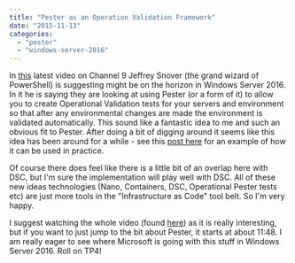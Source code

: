 ```yaml
---
title: "Pester as an Operation Validation Framework"
date: "2015-11-13"
categories: 
  - "pester"
  - "windows-server-2016"
---
```


In [this](https://channel9.msdn.com/Shows/about-it/Episode-003-Jeffrey-on-Nano-Containers-and-the-Modern-App-Platform) latest video on Channel 9 Jeffrey Snover (the grand wizard of PowerShell) is suggesting might be on the horizon in Windows Server 2016. In it he is saying they are looking at using Pester (or a form of it) to allow you to create Operational Validation tests for your servers and environment so that after any environmental changes are made the environment is validated automatically. This sound like a fantastic idea to me and such an obvious fit to Pester. After doing a bit of digging around it seems like this idea has been around for a while - see this [post here](https://pshirwin.wordpress.com/2015/11/06/pester-script-to-test-dns-configuration/) for an example of how it can be used in practice.

Of course there does feel like there is a little bit of an overlap here with DSC, but I'm sure the implementation will play well with DSC. All of these new ideas technologies (Nano, Containers, DSC, Operational Pester tests etc) are just more tools in the "Infrastructure as Code" tool belt. So I'm very happy.

I suggest watching the whole video (found [here](https://channel9.msdn.com/Shows/about-it/Episode-003-Jeffrey-on-Nano-Containers-and-the-Modern-App-Platform)) as it is really interesting, but if you want to just jump to the bit about Pester, it starts at about 11:48. I am really eager to see where Microsoft is going with this stuff in Windows Server 2016. Roll on TP4!

